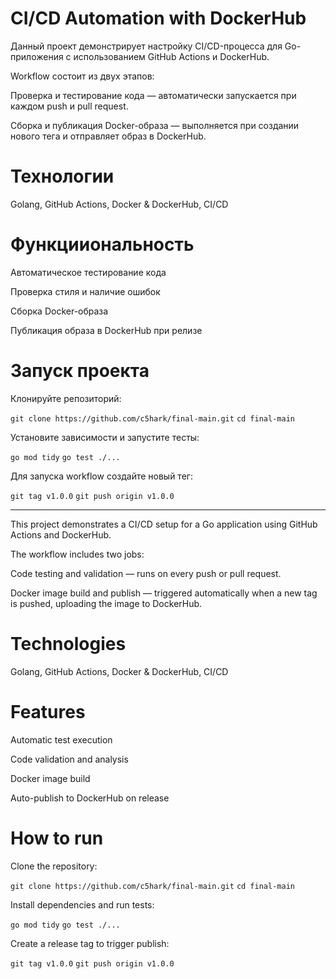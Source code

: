 # CI/CD Automation with DockerHub

Данный проект демонстрирует настройку CI/CD-процесса для Go-приложения с использованием GitHub Actions и DockerHub.

Workflow состоит из двух этапов:

Проверка и тестирование кода — автоматически запускается при каждом push и pull request.

Сборка и публикация Docker-образа — выполняется при создании нового тега и отправляет образ в DockerHub.

# Технологии

Golang, GitHub Actions, Docker & DockerHub, CI/CD

# Функцииональность

Автоматическое тестирование кода

Проверка стиля и наличие ошибок

Сборка Docker-образа

Публикация образа в DockerHub при релизе

# Запуск проекта

Клонируйте репозиторий:

`git clone https://github.com/c5hark/final-main.git`
`cd final-main`


Установите зависимости и запустите тесты:

`go mod tidy`
`go test ./...`


Для запуска workflow создайте новый тег:

`git tag v1.0.0`
`git push origin v1.0.0`

---

This project demonstrates a CI/CD setup for a Go application using GitHub Actions and DockerHub.

The workflow includes two jobs:

Code testing and validation — runs on every push or pull request.

Docker image build and publish — triggered automatically when a new tag is pushed, uploading the image to DockerHub.

# Technologies

Golang, GitHub Actions, Docker & DockerHub, CI/CD

# Features

Automatic test execution

Code validation and analysis

Docker image build

Auto-publish to DockerHub on release

# How to run

Clone the repository:

`git clone https://github.com/c5hark/final-main.git`
`cd final-main`


Install dependencies and run tests:

`go mod tidy`
`go test ./...`


Create a release tag to trigger publish:

`git tag v1.0.0`
`git push origin v1.0.0`

